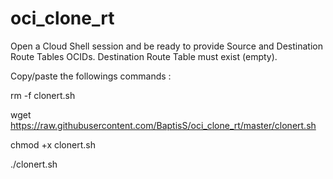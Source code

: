 # oci_clone_rt

Open a Cloud Shell session and be ready to provide Source and Destination Route Tables OCIDs. Destination Route Table must exist (empty).

Copy/paste the followings commands :

  rm -f clonert.sh
  
  
  wget https://raw.githubusercontent.com/BaptisS/oci_clone_rt/master/clonert.sh
  
  
  chmod +x clonert.sh
  
  
  ./clonert.sh
